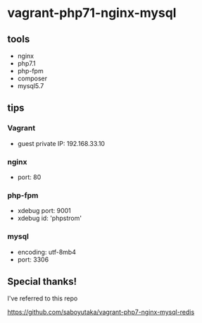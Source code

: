 # vagrant-php71-nginx-mysql

## tools

* nginx
* php7.1
* php-fpm
* composer
* mysql5.7

## tips
### Vagrant
* guest private IP: 192.168.33.10

### nginx
* port: 80

### php-fpm
* xdebug port: 9001
* xdebug id: 'phpstrom'

### mysql
* encoding: utf-8mb4
* port: 3306

## Special thanks!

I've referred to this repo

https://github.com/saboyutaka/vagrant-php7-nginx-mysql-redis
